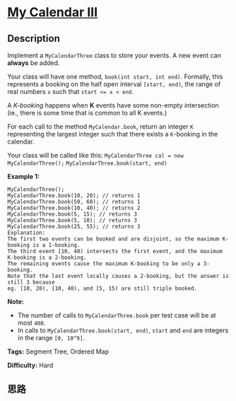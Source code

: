 # [My Calendar III][title]

## Description

Implement a `MyCalendarThree` class to store your events. A new event can
**always** be added.

Your class will have one method, `book(int start, int end)`. Formally, this
represents a booking on the half open interval `[start, end)`, the range of
real numbers `x` such that `start <= x < end`.

A _K-booking_ happens when **K** events have some non-empty intersection (ie.,
there is some time that is common to all K events.)

For each call to the method `MyCalendar.book`, return an integer `K`
representing the largest integer such that there exists a `K`-booking in the
calendar.

Your class will be called like this: `MyCalendarThree cal = new
MyCalendarThree();` `MyCalendarThree.book(start, end)`

**Example 1:**
            MyCalendarThree();    MyCalendarThree.book(10, 20); // returns 1    MyCalendarThree.book(50, 60); // returns 1    MyCalendarThree.book(10, 40); // returns 2    MyCalendarThree.book(5, 15); // returns 3    MyCalendarThree.book(5, 10); // returns 3    MyCalendarThree.book(25, 55); // returns 3    Explanation:     The first two events can be booked and are disjoint, so the maximum K-booking is a 1-booking.    The third event [10, 40) intersects the first event, and the maximum K-booking is a 2-booking.    The remaining events cause the maximum K-booking to be only a 3-booking.    Note that the last event locally causes a 2-booking, but the answer is still 3 because    eg. [10, 20), [10, 40), and [5, 15) are still triple booked.    



**Note:**

  * The number of calls to `MyCalendarThree.book` per test case will be at most `400`.
  * In calls to `MyCalendarThree.book(start, end)`, `start` and `end` are integers in the range `[0, 10^9]`.




**Tags:** Segment Tree, Ordered Map

**Difficulty:** Hard

## 思路

[title]: https://leetcode.com/problems/my-calendar-iii
